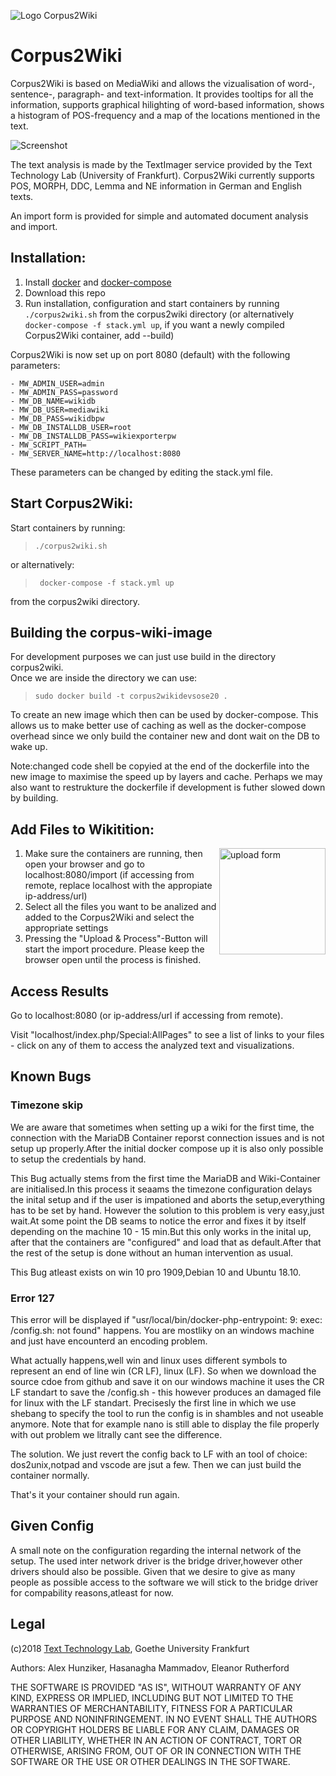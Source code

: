 ![Logo Corpus2Wiki](corpus2wiki/logo.png)

# Corpus2Wiki

Corpus2Wiki is based on MediaWiki and allows the vizualisation of word-, sentence-, paragraph- and text-information. It provides tooltips for all the information, supports graphical hilighting of word-based information, shows a histogram of POS-frequency and a map of the locations mentioned in the text.

![Screenshot](images/screenshot.png)

The text analysis is made by the TextImager service provided by the Text Technology Lab (University of Frankfurt). Corpus2Wiki currently supports POS, MORPH, DDC, Lemma and NE information in German and English texts.

An import form is provided for simple and automated document analysis and import.

## Installation:

1. Install [docker](https://www.docker.com/get-started) and [docker-compose](https://docs.docker.com/compose/install/)
2. Download this repo
3. Run installation, configuration and start containers by running `./corpus2wiki.sh` from the corpus2wiki directory (or alternatively `docker-compose -f stack.yml up`, if you want a newly compiled Corpus2Wiki container, add --build)

Corpus2Wiki is now set up on port 8080 (default) with the following parameters:

```
- MW_ADMIN_USER=admin
- MW_ADMIN_PASS=password
- MW_DB_NAME=wikidb
- MW_DB_USER=mediawiki
- MW_DB_PASS=wikidbpw
- MW_DB_INSTALLDB_USER=root
- MW_DB_INSTALLDB_PASS=wikiexporterpw
- MW_SCRIPT_PATH=
- MW_SERVER_NAME=http://localhost:8080
```

These parameters can be changed by editing the stack.yml file.

## Start Corpus2Wiki:
Start containers by running:

> <code>./corpus2wiki.sh </code>

or alternatively:  

> <code> docker-compose -f stack.yml up </code>  

from the corpus2wiki directory.

## Building the corpus-wiki-image
For development purposes we can just use build in the directory corpus2wiki.  
Once we are inside the directory we can use:
> <code>sudo docker build -t corpus2wikidevsose20 .</code>

To create an new image which then can be used by docker-compose.
This allows us to make better use of caching as well as the docker-compose
overhead since we only build the container new and dont wait on the DB to wake up.

Note:changed code shell be copyied at the end of the dockerfile into the new image to maximise the speed up by layers and cache.
Perhaps we may also want to restrukture the dockerfile if development is futher slowed down by building.

## Add Files to Wikitition:

<img align="right" src="images/import.png" alt="upload form" width="170">

1. Make sure the containers are running, then open your browser and go to localhost:8080/import (if accessing from remote, replace localhost with the appropiate ip-address/url)
2. Select all the files you want to be analized and added to the Corpus2Wiki and select the appropriate settings
3. Pressing the "Upload & Process"-Button will start the import procedure. Please keep the browser open until the process is finished.

## Access Results
Go to localhost:8080 (or ip-address/url if accessing from remote).

Visit "localhost/index.php/Special:AllPages" to see a list of links to your files - click on any of them to access the analyzed text and visualizations.

## Known Bugs
### Timezone skip
We are aware that sometimes when setting up a wiki for the first time, the connection with the MariaDB Container reporst connection
issues and is not setup up properly.After the initial docker compose up it is also only possible to setup the credentials by hand.

This Bug actually stems from the first time the MariaDB and Wiki-Container are initialised.In this process it seaams the
timezone configuration delays the inital setup and if the user is impationed and aborts the setup,everything has to be set by hand.
However the solution to this problem is very easy,just wait.At some point the DB seams to notice the error and fixes it by itself 
depending on the machine 10 - 15 min.But this only works in the inital up, after that the containers are "configured" and load that as 
default.After that the rest of the setup is done without an human intervention as usual.

This Bug atleast exists on win 10 pro 1909,Debian 10 and Ubuntu 18.10.

### Error 127
This error will be displayed if "usr/local/bin/docker-php-entrypoint: 9: exec: /config.sh: not found" happens.
You are mostliky on an windows machine and just have encounterd an encoding problem.

What actually happens,well win and linux uses different symbols to represent an end of line win (CR LF), linux (LF).
So when we download the source cdoe from github and save it on our windows machine it uses the CR LF standart to save the /config.sh - this however produces an damaged file for linux with the LF standart.
Precisesly the first line in which we use shebang to specify the tool to run the config is in shambles and not useable anymore.
Note that for example nano is still able to display the file properly with out problem we litrally cant see the difference.

The solution.
We just revert the config back to LF with an tool of choice: dos2unix,notpad and vscode are jsut a few.
Then we can just build the container normally.

That's it your container should run again. 



## Given Config
A small note on the configuration regarding the internal network of the setup.
The used inter network driver is the bridge driver,however other drivers should also be possible.
Given that we desire to give as many people as possible access to the software we will stick to the bridge driver for compability 
reasons,atleast for now.


## Legal
(c)2018 [Text Technology Lab](https://www.texttechnologylab.org), Goethe University Frankfurt

Authors: Alex Hunziker, Hasanagha Mammadov, Eleanor Rutherford

THE SOFTWARE IS PROVIDED "AS IS", WITHOUT WARRANTY OF ANY KIND, EXPRESS OR IMPLIED, INCLUDING BUT NOT LIMITED TO THE WARRANTIES OF MERCHANTABILITY, FITNESS FOR A PARTICULAR PURPOSE AND NONINFRINGEMENT. IN NO EVENT SHALL THE AUTHORS OR COPYRIGHT HOLDERS BE LIABLE FOR ANY CLAIM, DAMAGES OR OTHER LIABILITY, WHETHER IN AN ACTION OF CONTRACT, TORT OR OTHERWISE, ARISING FROM, OUT OF OR IN CONNECTION WITH THE SOFTWARE OR THE USE OR OTHER DEALINGS IN THE SOFTWARE.
